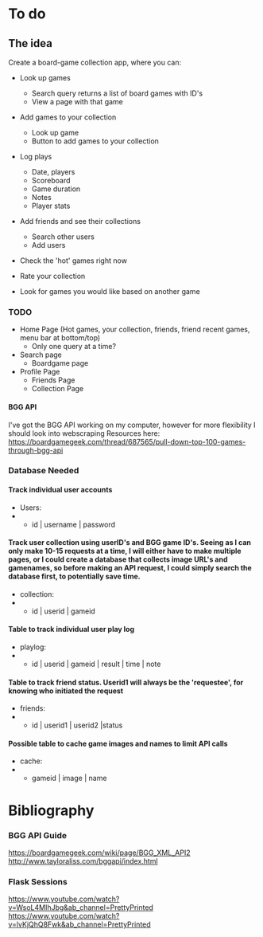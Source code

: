 # To do

## The idea
Create a board-game collection app, where you can:
- Look up games
    - Search query returns a list of board games with ID's
    - View a page with that game

- Add games to your collection
    - Look up game
    - Button to add games to your collection

- Log plays
    - Date, players
    - Scoreboard
    - Game duration
    - Notes
    - Player stats

- Add friends and see their collections
    - Search other users
    - Add users


- Check the 'hot' games right now
- Rate your collection
- Look for games you would like based on another game

### TODO
- Home Page (Hot games, your collection, friends, friend recent games, menu bar at bottom/top)
    - Only one query at a time?
- Search page
    - Boardgame page
- Profile Page
    - Friends Page
    - Collection Page

#### BGG API
I've got the BGG API working on my computer, however for more flexibility I should look into webscraping
Resources here: https://boardgamegeek.com/thread/687565/pull-down-top-100-games-through-bgg-api


### Database Needed

#### Track individual user accounts
- Users:
- - id | username | password

#### Track user collection using userID's and BGG game ID's. Seeing as I can only make 10-15 requests at a time, I will either have to make multiple pages, or I could create a database that collects image URL's and gamenames, so before making an API request, I could simply search the database first, to potentially save time.
- collection:
- - id | userid | gameid

#### Table to track individual user play log
- playlog:
- - id | userid | gameid | result | time | note

#### Table to track friend status. Userid1 will always be the 'requestee', for knowing who initiated the request
- friends:
- - id | userid1 | userid2 |status

#### Possible table to cache game images and names to limit API calls
- cache:
- - gameid | image | name


# Bibliography

### BGG API Guide
https://boardgamegeek.com/wiki/page/BGG_XML_API2
http://www.tayloraliss.com/bggapi/index.html

### Flask Sessions
https://www.youtube.com/watch?v=WsoL4MIhJbg&ab_channel=PrettyPrinted
https://www.youtube.com/watch?v=lvKjQhQ8Fwk&ab_channel=PrettyPrinted
